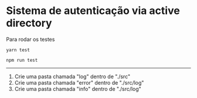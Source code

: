 # Sistema de autenticação via active directory

Para rodar os testes

```
yarn test 

npm run test
```
---

1. Crie uma pasta chamada "log" dentro de "./src"
2. Crie uma pasta chamada "error" dentro de "./src/log"
3. Crie uma pasta chamada "info" dentro de "./src/log"
